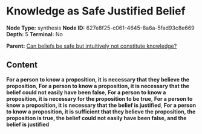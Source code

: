 # Knowledge as Safe Justified Belief

**Node Type:** synthesis
**Node ID:** 627e8f25-c061-4645-8a6a-5fad93c8e669
**Depth:** 5
**Terminal:** No

**Parent:** [Can beliefs be safe but intuitively not constitute knowledge?](can-beliefs-be-safe-but-intuitively-not-constitute-knowledge-antithesis-f7b73159-c7cf-4135-935c-472669fa96a8.md)

## Content

**For a person to know a proposition, it is necessary that they believe the proposition**, **For a person to know a proposition, it is necessary that the belief could not easily have been false**, **For a person to know a proposition, it is necessary for the proposition to be true**, **For a person to know a proposition, it is necessary that the belief is justified**, **For a person to know a proposition, it is sufficient that they believe the proposition, the proposition is true, the belief could not easily have been false, and the belief is justified**
